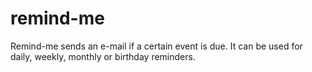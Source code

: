 # remind-me
Remind-me sends an e-mail if a certain event is due. It can be used for daily, weekly, monthly or birthday reminders. 
